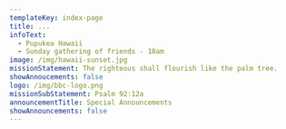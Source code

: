 ```yaml
---
templateKey: index-page
title: ...
infoText:
  - Pupukea Hawaii
  - Sunday gathering of friends - 10am
image: /img/hawaii-sunset.jpg
missionStatement: The righteous shall flourish like the palm tree.
showAnnoucements: false
logo: /img/bbc-logo.png
missionSubStatement: Psalm 92:12a
announcementTitle: Special Announcements
showAnnouncements: false
---
```

